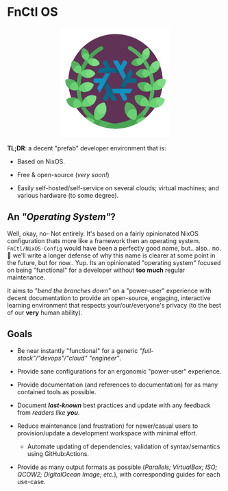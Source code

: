 # FnCtl OS

<center><img width="256" height"256" src="./assets/logo.png" alt="logo" /></center>

**TL;DR**: a decent "prefab" developer environment that is:

- Based on NixOS.

- Free & open-source (_very soon!_)

- Easily self-hosted/self-service on several clouds; virtual machines; and
  various hardware (to some degree).

## An _"Operating System"_?

Well, okay, no- Not entirely. It's based on a fairly opinionated NixOS
configuration thats more like a framework then an operating system.
`FnCtl/NixOS-Config` would have been a perfectly good name, but.. also.. no.
:shrug: we'll write a longer defense of why this name is clearer at some point
in the future, but for now.. Yup. Its an opinionated "operating system" focused
on being "functional" for a developer without **too much** regular maintenance.

It aims to _"bend the branches down"_ on a "power-user" experience with decent
documentation to provide an open-source, engaging, interactive learning
environment that respects your/our/everyone's privacy (to the best of our
**very** human ability).

## Goals

- Be near instantly "functional" for a generic _"full-stack"/"devops"/"cloud" "engineer"_.

- Provide sane configurations for an ergonomic "power-user" experience.

- Provide documentation (and references to documentation) for as many contained
  tools as possible.

- Document _**last-known**_ best practices and update with any feedback from
  _readers like **you**_.

- Reduce maintenance (and frustration) for newer/casual users to
  provision/update a development workspace with minimal effort.

  - Automate updating of dependencies; validation of syntax/semantics using GitHub:Actions.

- Provide as many output formats as possible (_Parallels; VirtualBox; ISO;
  QCOW2; DigitalOcean Image; etc._), with corresponding guides for each use-case.
